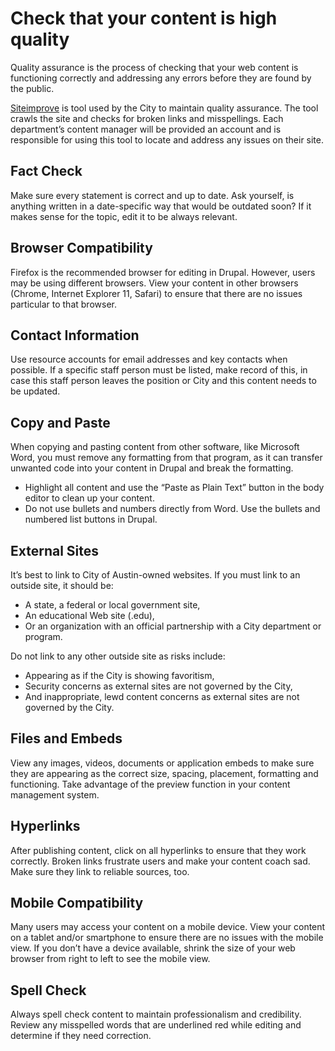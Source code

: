 # Check that your content is high quality

Quality assurance is the process of checking that your web content is functioning correctly and addressing any errors before they are found by the public.

[Siteimprove](https://my2.siteimprove.com/) is tool used by the City to maintain quality assurance. The tool crawls the site and checks for broken links and misspellings. Each department’s content manager will be provided an account and is responsible for using this tool to locate and address any issues on their site.

## Fact Check

Make sure every statement is correct and up to date. Ask yourself, is anything written in a date-specific way that would be outdated soon? If it makes sense for the topic, edit it to be always relevant.

## Browser Compatibility <a id="browser-compatibility"></a>

Firefox is the recommended browser for editing in Drupal. However, users may be using different browsers. View your content in other browsers \(Chrome, Internet Explorer 11, Safari\) to ensure that there are no issues particular to that browser.

## Contact Information <a id="contact-information"></a>

Use resource accounts for email addresses and key contacts when possible. If a specific staff person must be listed, make record of this, in case this staff person leaves the position or City and this content needs to be updated.

## Copy and Paste <a id="copy-and-paste"></a>

When copying and pasting content from other software, like Microsoft Word, you must remove any formatting from that program, as it can transfer unwanted code into your content in Drupal and break the formatting.

* Highlight all content and use the “Paste as Plain Text” button in the body editor to clean up your content.
* Do not use bullets and numbers directly from Word. Use the bullets and numbered list buttons in Drupal.

## External Sites <a id="external-sites"></a>

It’s best to link to City of Austin-owned websites. If you must link to an outside site, it should be:

* A state, a federal or local government site,
* An educational Web site \(.edu\),
* Or an organization with an official partnership with a City department or program.

Do not link to any other outside site as risks include:

* Appearing as if the City is showing favoritism,
* Security concerns as external sites are not governed by the City,
* And inappropriate, lewd content concerns as external sites are not governed by the City.

## Files and Embeds <a id="files-and-embeds"></a>

View any images, videos, documents or application embeds to make sure they are appearing as the correct size, spacing, placement, formatting and functioning. Take advantage of the preview function in your content management system.

## Hyperlinks <a id="hyperlinks"></a>

After publishing content, click on all hyperlinks to ensure that they work correctly. Broken links frustrate users and make your content coach sad. Make sure they link to reliable sources, too.

## Mobile Compatibility <a id="mobile-compatibility"></a>

Many users may access your content on a mobile device. View your content on a tablet and/or smartphone to ensure there are no issues with the mobile view. If you don’t have a device available, shrink the size of your web browser from right to left to see the mobile view.

## Spell Check <a id="spell-check"></a>

Always spell check content to maintain professionalism and credibility. Review any misspelled words that are underlined red while editing and determine if they need correction.

